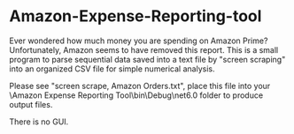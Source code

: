 # Amazon-Expense-Reporting-tool
Ever wondered how much money you are spending on Amazon Prime? Unfortunately, Amazon seems to have removed this report. This is a small program to parse sequential data saved into a text file by "screen scraping" into an organized CSV file for simple numerical analysis.

Please see "screen scrape, Amazon Orders.txt", place this file into your \Amazon Expense Reporting Tool\bin\Debug\net6.0 folder to produce output files. 

There is no GUI.
